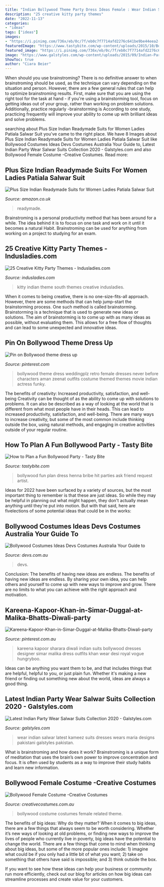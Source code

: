 ```yaml
---
title: "Indian Bollywood Theme Party Dress Ideas Female : Wear Indian Salwar Latest Kameez Suits Dresses Wears Maria Designs Pakistani Galstyles Pakistan"
description: "25 creative kitty party themes"
date: "2022-11-13"
categories:
- "ideas"
tags: ["ideas"]
images:
- "https://i.pinimg.com/736x/eb/0c/7f/eb0c7f7714afd2276c641be9be44eea2--bollywood-theme-party-holiday-party-dresses.jpg"
featuredImage: "https://www.tastybite.com/wp-content/uploads/2015/10/Bollywood-Party-Dress-in-Indian3.jpg"
featured_image: "https://i.pinimg.com/736x/eb/0c/7f/eb0c7f7714afd2276c641be9be44eea2--bollywood-theme-party-holiday-party-dresses.jpg"
image: "https://www.galstyles.com/wp-content/uploads/2015/09/Indian-Party-Wears-Salwar-Kameez-Collection-2015-2016-25.jpg"
ShowToc: true
author: "Ciara Beier"
---
```



When should you use brainstroming?
There is no definitive answer to when brainstroming should be used, as the technique can vary depending on the situation and person. However, there are a few general rules that can help to optimize brainstroming results. First, make sure that you are using the right tool for the task at hand - if you're using a brainstorming tool, focus on getting ideas out of your group, rather than working on problem solutions. Additionally, practice regularly -brainstorming is According to one study, practicing frequently will improve your ability to come up with brilliant ideas and solve problems.

	

		
searching about Plus Size Indian Readymade Suits for Women Ladies Patiala Salwar Suit you've came to the right place. We have 8 Images about Plus Size Indian Readymade Suits for Women Ladies Patiala Salwar Suit like Bollywood Costumes Ideas Devs Costumes Australia Your Guide to, Latest Indian Party Wear Salwar Suits Collection 2020 - Galstyles.com and also Bollywood Female Costume -Creative Costumes. Read more:
		
    
## Plus Size Indian Readymade Suits For Women Ladies Patiala Salwar Suit

<img loading=lazy src="https://images-na.ssl-images-amazon.com/images/I/719aggFmdmL._AC_UL1500_.jpg" onerror="this.onerror=null;this.src='https://tse1.mm.bing.net/th?id=OIP.GhNDevtbuzaBcubKQ3-PFgHaOT&amp;pid=15.1';" alt="Plus Size Indian Readymade Suits for Women Ladies Patiala Salwar Suit">

_Source: amazon.co.uk_

>readymade. 

	

Brainstroming is a personal productivity method that has been around for a while. The idea behind it is to focus on one task and work on it until it becomes a natural Habit. Brainstroming can be used for anything from working on a project to studying for an exam.

    
## 25 Creative Kitty Party Themes - Indusladies.com

<img loading=lazy src="http://www.indusladies.com/wp/wp-content/uploads/2014/09/South-Indian-Kitty-Party-Theme-e1410353596301.jpg" onerror="this.onerror=null;this.src='https://tse4.mm.bing.net/th?id=OIP.jkUQ8LeIJJaCuqCFiiTXRQHaEd&amp;pid=15.1';" alt="25 Creative Kitty Party Themes - Indusladies.com">

_Source: indusladies.com_

>kitty indian theme south themes creative indusladies. 

	

When it comes to being creative, there is no one-size-fits-all approach. However, there are some methods that can help jump-start the brainstorming process. One such method is called brainstorming. Brainstorming is a technique that is used to generate new ideas or solutions. The aim of brainstorming is to come up with as many ideas as possible, without evaluating them. This allows for a free flow of thoughts and can lead to some unexpected and innovative ideas.

    
## Pin On Bollywood Theme Dress Up

<img loading=lazy src="https://i.pinimg.com/736x/eb/0c/7f/eb0c7f7714afd2276c641be9be44eea2--bollywood-theme-party-holiday-party-dresses.jpg" onerror="this.onerror=null;this.src='https://tse2.mm.bing.net/th?id=OIP.TY8fkgTsah1OAATqc5Yh2QAAAA&amp;pid=15.1';" alt="Pin on Bollywood theme dress up">

_Source: pinterest.com_

>bollywood theme dress weddingplz retro female dresses never before characters aman zeenat outfits costume themed themes movie indian actress funky. 

	

The benefits of creativity: Increased productivity, satisfaction, and well-being
Creativity can be thought of as the ability to come up with solutions to problems. It can also be described as a way of looking at the world that is different from what most people have in their heads. This can lead to increased productivity, satisfaction, and well-being. There are many ways to increase creativity, but some of the most common include thinking outside the box, using natural methods, and engaging in creative activities outside of your regular routine.

    
## How To Plan A Fun Bollywood Party - Tasty Bite

<img loading=lazy src="https://www.tastybite.com/wp-content/uploads/2015/10/Bollywood-Party-Dress-in-Indian3.jpg" onerror="this.onerror=null;this.src='https://tse2.mm.bing.net/th?id=OIP.B7J84_TWS2zXtiWkc8_IsgHaLH&amp;pid=15.1';" alt="How to Plan a Fun Bollywood Party - Tasty Bite">

_Source: tastybite.com_

>bollywood fun plan dress henna bribe hit parties ask friend request artist. 

	

Ideas for 2022 have been surfaced by a variety of sources, but the most important thing to remember is that these are just ideas. So while they may be helpful in planning out what might happen, they don't actually mean anything until they're put into motion. But with that said, here are fivelections of some potential ideas that could be in the works: 

    
## Bollywood Costumes Ideas Devs Costumes Australia Your Guide To

<img loading=lazy src="https://www.devs.com.au/wp-content/uploads/2017/03/Devs-Bollywood-party-ideas-1.jpg" onerror="this.onerror=null;this.src='https://tse3.mm.bing.net/th?id=OIP.cOlu3vUWM8M17nrfaSLGdAAAAA&amp;pid=15.1';" alt="Bollywood Costumes Ideas Devs Costumes Australia Your Guide to">

_Source: devs.com.au_

>devs. 

	

Conclusion: The benefits of having new ideas are endless.
The benefits of having new ideas are endless. By sharing your own idea, you can help others and yourself to come up with new ways to improve and grow. There are no limits to what you can achieve with the right approach and motivation.

    
## Kareena-Kapoor-Khan-in-Simar-Duggal-at-Malika-Bhatts-Diwali-party

<img loading=lazy src="https://i.pinimg.com/736x/81/5f/ad/815fad1f819d1ad30f7ceaf135255764.jpg" onerror="this.onerror=null;this.src='https://tse1.mm.bing.net/th?id=OIP.IY1KgG-zK_Oudv3MXfhpkwHaNK&amp;pid=15.1';" alt="Kareena-Kapoor-Khan-in-Simar-Duggal-at-Malika-Bhatts-Diwali-party">

_Source: pinterest.com.au_

>kareena kapoor sharara diwali indian suits bollywood dresses designer simar malika dress outfits khan wear desi royal vogue hungryboo. 

	

Ideas can be anything you want them to be, and that includes things that are helpful, helpful to you, or just plain fun. Whether it's making a new friend or finding out something new about the world, ideas are always a good thing.

    
## Latest Indian Party Wear Salwar Suits Collection 2020 - Galstyles.com

<img loading=lazy src="https://www.galstyles.com/wp-content/uploads/2015/09/Indian-Party-Wears-Salwar-Kameez-Collection-2015-2016-25.jpg" onerror="this.onerror=null;this.src='https://tse3.mm.bing.net/th?id=OIP.gMwfN1QcG2Ok6ZkFCNvuiQHaKL&amp;pid=15.1';" alt="Latest Indian Party Wear Salwar Suits Collection 2020 - Galstyles.com">

_Source: galstyles.com_

>wear indian salwar latest kameez suits dresses wears maria designs pakistani galstyles pakistan. 

	

What is brainstroming and how does it work?
Brainstroming is a unique form of meditation that uses the brain’s own power to improve concentration and focus. It is often used by students as a way to improve their study habits and learn new information.

    
## Bollywood Female Costume -Creative Costumes

<img loading=lazy src="https://www.creativecostumes.com.au/wp-content/uploads/2012/01/indian-female.jpg" onerror="this.onerror=null;this.src='https://tse1.mm.bing.net/th?id=OIP.IcDWD0y_y7BrUjb7KuCXZQHaJ4&amp;pid=15.1';" alt="Bollywood Female Costume -Creative Costumes">

_Source: creativecostumes.com.au_

>bollywood costume costumes female related theme. 

	

The benefits of big ideas: Why do they matter?
When it comes to big ideas, there are a few things that always seem to be worth considering. Whether it’s new ways of looking at old problems, or finding new ways to improve the lives of people who currently live in poverty, big ideas have the potential to change the world.
There are a few things that come to mind when thinking about big ideas, but some of the more popular ones include: 1) imagine what could be if you only had a little bit of what you want; 2) take on something that others have said is impossible; and 3) think outside the box.

If you want to see how these ideas can help your business or community run more efficiently, check out our blog for articles on how big ideas can streamline processes and create value for your customers.

